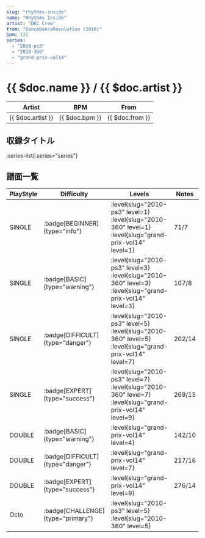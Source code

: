 ```yaml
---
slug: "rhythms-inside"
name: "Rhythms Inside"
artist: "DKC Crew"
from: "DanceDanceRevolution (2010)"
bpm: 131
series:
  - "2010-ps3"
  - "2010-360"
  - "grand-prix-vol14"
---
```


# {{ $doc.name }} / {{ $doc.artist }}

|Artist|BPM|From|
|------|---|----|
|{{ $doc.artist }}|{{ $doc.bpm }}|{{ $doc.from }}|

## 収録タイトル

:series-list{:series="series"}

## 譜面一覧

|PlayStyle|Difficulty|Levels|Notes|Movie|
|---------|----------|------|-----|-----|
|SINGLE| :badge[BEGINNER]{type="info"}|<div class="field is-grouped is-grouped-multiline"> :level{slug="2010-ps3" level=1} :level{slug="2010-360" level=1} :level{slug="grand-prix-vol14" level=1}</div>|71/7||
|SINGLE| :badge[BASIC]{type="warning"}|<div class="field is-grouped is-grouped-multiline"> :level{slug="2010-ps3" level=3} :level{slug="2010-360" level=3} :level{slug="grand-prix-vol14" level=3}</div>|107/8||
|SINGLE| :badge[DIFFICULT]{type="danger"}|<div class="field is-grouped is-grouped-multiline"> :level{slug="2010-ps3" level=5} :level{slug="2010-360" level=5} :level{slug="grand-prix-vol14" level=7}</div>|202/14||
|SINGLE| :badge[EXPERT]{type="success"}|<div class="field is-grouped is-grouped-multiline"> :level{slug="2010-ps3" level=7} :level{slug="2010-360" level=7} :level{slug="grand-prix-vol14" level=9}</div>|269/15||
|DOUBLE| :badge[BASIC]{type="warning"}|<div class="field is-grouped is-grouped-multiline"> :level{slug="grand-prix-vol14" level=4}</div>|142/10||
|DOUBLE| :badge[DIFFICULT]{type="danger"}|<div class="field is-grouped is-grouped-multiline"> :level{slug="grand-prix-vol14" level=7}</div>|217/18||
|DOUBLE| :badge[EXPERT]{type="success"}|<div class="field is-grouped is-grouped-multiline"> :level{slug="grand-prix-vol14" level=9}</div>|276/14||
|Octo| :badge[CHALLENGE]{type="primary"}|<div class="field is-grouped is-grouped-multiline"> :level{slug="2010-ps3" level=5} :level{slug="2010-360" level=5}</div>|||
